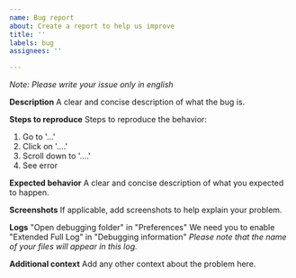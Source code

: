 ```yaml
---
name: Bug report
about: Create a report to help us improve
title: ''
labels: bug
assignees: ''

---
```


*Note: Please write your issue only in english*

**Description**
A clear and concise description of what the bug is.

**Steps to reproduce**
Steps to reproduce the behavior:
1. Go to '...'
2. Click on '....'
3. Scroll down to '....'
4. See error

**Expected behavior**
A clear and concise description of what you expected to happen.

**Screenshots**
If applicable, add screenshots to help explain your problem.

**Logs**
"Open debugging folder" in "Preferences"
We need you to enable "Extended Full Log" in "Debugging information"
*Please note that the name of your files will appear in this log.*

**Additional context**
Add any other context about the problem here.
